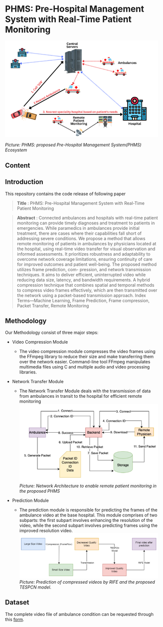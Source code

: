 # PHMS: Pre-Hospital Management System with Real-Time Patient Monitoring

![Alt text](./img/Pipeline.png)

*Picture: PHMS: proposed Pre-Hospital Management System(PHMS) Ecosystem*

## Content


## Introduction
This repository contains the code release of following paper

> **Title** :  PHMS: Pre-Hospital Management System with
Real-Time Patient Monitoring

> **Abstract** : Connected ambulances and hospitals with real-time
patient monitoring can provide timely diagnoses and treatment to
patients in emergencies. While paramedics in ambulances provide
initial treatment, there are cases where their capabilities fall
short of addressing severe conditions. We propose a method that
allows remote monitoring of patients in ambulances by physicians
located at the hospital, using real-time video transfer for visual
observation and informed assessments. It prioritizes robustness
and adaptability to overcome network coverage limitations,
ensuring continuity of care for improved outcomes and patient
well-being. The proposed method utilizes frame prediction, com-
pression, and network transmission techniques. It aims to deliver
efficient, uninterrupted video while reducing data size, latency,
and bandwidth requirements. A hybrid compression technique
that combines spatial and temporal methods to compress video
frames effectively, which are then transmitted over the network
using a packet-based transmission approach.
Index Terms—Machine Learning, Frame Prediction, Frame
compression, Packet Transfer, Remote Monitoring 

## Methodology
Our Methodology consist of three major steps:
* Video Compression Module
    - The video compression module compresses the video
frames using the FFmpeg library to reduce their size and make
transferring them over the network easier. Command-line tool
FFmpeg manipulates multimedia files using C and multiple
audio and video processing libraries.

* Network Transfer Module
    - The Network Transfer Module deals with the transmission
of data from ambulances in transit to the hospital for efficient
remote monitoring
![Alt text](./img/network.png)
*Picture: Network Architecture to enable remote patient monitoring in the proposed PHMS*

* Prediction Module
    - The prediction module is responsible for
predicting the frames of the ambulance video at the base
hospital. This module comprises of two subparts: the first
subpart involves enhancing the resolution of the video, while
the second subpart involves predicting frames using the
improved resolution video.
![Alt text](./img/prediction.png)
*Picture: Prediction of compressed videos by RIFE and the proposed TESPCN model.*

## Dataset

The complete video file of ambulance condition can be requested through this [form](https://forms.gle/vosE7cfRPwZR8VmS8).

